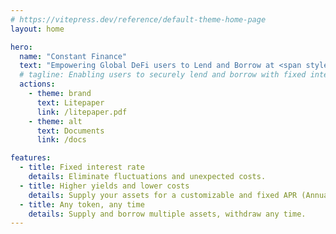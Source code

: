 ```yaml
---
# https://vitepress.dev/reference/default-theme-home-page
layout: home

hero:
  name: "Constant Finance"
  text: "Empowering Global DeFi users to Lend and Borrow at <span style='color: #5672cd;'>Fixed Rates</span>"
  # tagline: Enabling users to securely lend and borrow with fixed interest rate.
  actions:
    - theme: brand
      text: Litepaper
      link: /litepaper.pdf
    - theme: alt
      text: Documents
      link: /docs

features:
  - title: Fixed interest rate
    details: Eliminate fluctuations and unexpected costs.
  - title: Higher yields and lower costs
    details: Supply your assets for a customizable and fixed APR (Annual Percentage Rate). Borrow at the best APR.
  - title: Any token, any time
    details: Supply and borrow multiple assets, withdraw any time.
---
```


